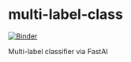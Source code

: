 # multi-label-class

[![Binder](https://mybinder.org/badge_logo.svg)](https://mybinder.org/v2/gh/alekkryloff/multi-label-class/HEAD?urlpath=%2Fvoila%2Frender%2Fclassifier.ipynb)

Multi-label classifier via FastAI
